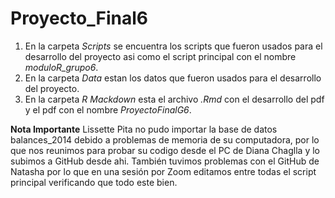 # Proyecto_Final6
1. En la carpeta *Scripts* se encuentra los scripts que fueron usados para el desarrollo del proyecto asi como el script principal con el nombre *moduloR_grupo6*.
2. En la carpeta *Data* estan los datos que fueron usados para el desarrollo del proyecto. 
3. En la carpeta *R Mackdown* esta el archivo *.Rmd* con el desarrollo del pdf y el pdf con el nombre *ProyectoFinalG6*.

**Nota Importante**
Lissette Pita no pudo importar la base de datos balances_2014 debido a problemas de memoria de su computadora, por lo que nos reunimos para probar su codigo desde el PC de Diana Chaglla y lo subimos a GitHub desde ahi. También tuvimos problemas con el GitHub de Natasha por lo que en una sesión por Zoom editamos entre todas el script principal verificando que todo este bien.
